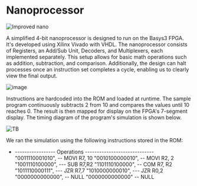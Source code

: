 # Nanoprocessor

![Improved nano](https://github.com/AkinduH/Nanoprocessor/assets/164672047/e8c23c0e-201e-457c-af8d-99f745724181)

A simplified 4-bit nanoprocessor is designed to run on the Basys3 FPGA. It's developed using Xilinx Vivado with VHDL. The nanoprocessor consists of Registers, an Add/Sub Unit, Decoders, and Multiplexers, each implemented separately. This setup allows for basic math operations such as addition, subtraction, and comparison. Additionally, the design can halt processes once an instruction set completes a cycle, enabling us to clearly view the final output.

![image](https://github.com/AkinduH/Nanoprocessor/assets/164672047/59c45145-339b-4e26-94e3-af9617c2ea3d)
 
Instructions are hardcoded into the ROM and loaded at runtime. The sample program continuously subtracts 2 from 10 and compares the values until 10 reaches 0. The result is then mapped for display on the FPGA's 7-segment display. The timing diagram of the program's simulation is shown below.

![TB](https://github.com/AkinduH/Nanoprocessor/assets/164672047/983a612a-feea-4313-b8fd-2cbd806462e4)

We ran the simulation using the following instructions stored in the ROM:

- ----------------- Operations -----------------------------
"0011110001010", -- MOVI R7, 10
"0010100000010", -- MOVI R2, 2
"1001110100000", --- SUB R7,R2
"1101110100000", -- COM R7, R2
"1011110000111", --- JZR R7,7
"1010000000010", --- JZR R0,2
"0000000000000", -- NULL
"0000000000000" -- NULL
